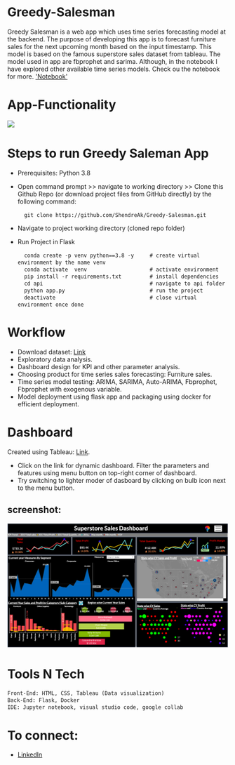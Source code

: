 # Greedy-Salesman
Greedy Salesman is a web app which uses time series forecasting model at the backend. The purpose of developing this app is to forecast furniture sales for the next upcoming month based on the input timestamp. This model is based on the famous superstore sales dataset from tableau. The model used in app are fbprophet and sarima. Although, in the notebook I have explored other available time series models. Check ou the notebook for more. ['Notebook'](https://github.com/ShendreAk/Greedy-Salesman/blob/main/Notebook/Superstore_Sales.ipynb)

# App-Functionality
![](/Users/akshayshendre/Desktop/sales/static/App_functonality.gif)

# Steps to run Greedy Saleman App
* Prerequisites: Python 3.8

* Open command prompt >> navigate to working directory >> Clone this Github Repo (or download project files from GitHub directly) by the following command:

        git clone https://github.com/ShendreAk/Greedy-Salesman.git  

* Navigate to project working directory (cloned repo folder)

* Run Project in Flask 

        conda create -p venv python==3.8 -y     # create virtual environment by the name venv
        conda activate  venv                    # activate environment
        pip install -r requirements.txt         # install dependencies
        cd api                                  # navigate to api folder
        python app.py                           # run the project
        deactivate                              # close virtual environment once done

# Workflow
* Download dataset: [Link](https://community.tableau.com/s/question/0D54T00000CWeX8SAL/sample-superstore-sales-excelxls)
* Exploratory data analysis.
* Dashboard design for KPI and other parameter analysis.
* Choosing product for time series sales forecasting: Furniture sales.
* Time series model testing: ARIMA, SARIMA, Auto-ARIMA, Fbprophet, Fbprophet with exogenous variable.
* Model deployment using flask app and packaging using docker for efficient deployment.

# Dashboard
Created using Tableau: [Link](https://public.tableau.com/app/profile/akshay.shendre1485/viz/Salesdashboard_16985927387110/Dashboard_Sales_overview?publish=yes).
* Click on the link for dynamic dashboard. Filter the parameters and features using menu button on top-right corner of dashboard.
* Try switching to lighter moder of dasboard by clicking on bulb icon next to the menu button.
## screenshot: 
![](api/static/DashboardImage.png)

# Tools N Tech
    Front-End: HTML, CSS, Tableau (Data visualization)
    Back-End: Flask, Docker
    IDE: Jupyter notebook, visual studio code, google collab

# To connect:
* [LinkedIn](https://www.linkedin.com/in/akshay-shendre-a5aa8315a/)


